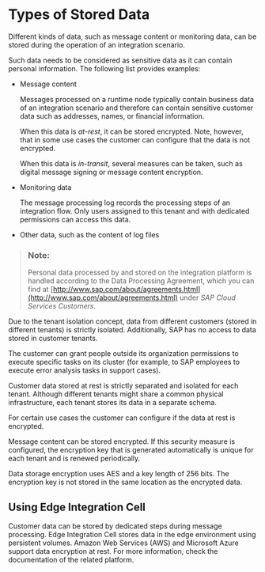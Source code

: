 <!-- loio183637c9cdcf4a2e8b3dbb602d888e0e -->

# Types of Stored Data

Different kinds of data, such as message content or monitoring data, can be stored during the operation of an integration scenario.



Such data needs to be considered as sensitive data as it can contain personal information. The following list provides examples:

-   Message content

    Messages processed on a runtime node typically contain business data of an integration scenario and therefore can contain sensitive customer data such as addresses, names, or financial information.

    When this data is *at-rest*, it can be stored encrypted. Note, however, that in some use cases the customer can configure that the data is not encrypted.

    When this data is *in-transit*, several measures can be taken, such as digital message signing or message content encryption.

-   Monitoring data

    The message processing log records the processing steps of an integration flow. Only users assigned to this tenant and with dedicated permissions can access this data.

-   Other data, such as the content of log files


> ### Note:  
> Personal data processed by and stored on the integration platform is handled according to the Data Processing Agreement, which you can find at [http://www.sap.com/about/agreements.html](http://www.sap.com/about/agreements.html) under *SAP Cloud Services Customers*.

Due to the tenant isolation concept, data from different customers \(stored in different tenants\) is strictly isolated. Additionally, SAP has no access to data stored in customer tenants.

The customer can grant people outside its organization permissions to execute specific tasks on its cluster \(for example, to SAP employees to execute error analysis tasks in support cases\).



Customer data stored at rest is strictly separated and isolated for each tenant. Although different tenants might share a common physical infrastructure, each tenant stores its data in a separate schema.

For certain use cases the customer can configure if the data at rest is encrypted.

Message content can be stored encrypted. If this security measure is configured, the encryption key that is generated automatically is unique for each tenant and is renewed periodically.

Data storage encryption uses AES and a key length of 256 bits. The encryption key is not stored in the same location as the encrypted data.



<a name="loio183637c9cdcf4a2e8b3dbb602d888e0e__section_nfl_ryf_vyb"/>

## Using Edge Integration Cell

Customer data can be stored by dedicated steps during message processing. Edge Integration Cell stores data in the edge environment using persistent volumes. Amazon Web Services \(AWS\) and Microsoft Azure support data encryption at rest. For more information, check the documentation of the related platform.

